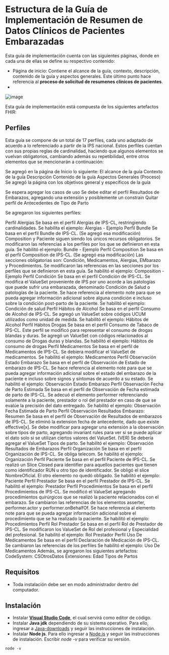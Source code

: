 # Estructura de la Guía de Implementación de Resumen de Datos Clínicos de Pacientes Embarazadas

Esta guía de implementación cuenta con las siguientes páginas, donde en cada una de ellas se define su respectivo contenido:
- Página de inicio: Contiene el alcance de la guía, contexto, descripción, contenido de la guía y aspectos generales. Este último punto hace referencia al **proceso de solicitud de resumenes clínicos de pacientes**.
- 
![image](https://github.com/user-attachments/assets/41d361fd-6225-4b9e-8043-e45072a6c29e)

Esta guía de implementación está compuesta de los siguientes artefactos FHIR:

## Perfiles

Esta guía se compone de un total de 17 perfiles, cada uno adaptado de acuerdo a lo referenciado a partir de la IPS nacional. Estos perfiles cuentan con sus propias reglas de cardinalidad, haciendo que algunos elementos se vuelvan obligatorios, cambiando además su repetibilidad, entre otros elementos que se mencionarán a continuación:

Se agregó en la página de Inicio lo siguiente:
El alcance de la guía
Contexto de la guía
Descripción
Contenido de la guía
Aspectos Generales (Proceso)
Se agregó la página con los objetivos general y específicos de la guía

Se espera agregar los casos de uso
Se debe editar el perfil Resultados de Embarazos, agregando una extensión y posiblemente un constrain
Quitar perfil de Antecedentes de Tipo de Parto

Se agregaron los siguientes perfiles:

Perfil Alergias
Se basa en el perfil Alergias de IPS-CL, restringiendo cardinalidades.
Se habilita el ejemplo:
Alergias - Ejemplo
Perfil Bundle
Se basa en el perfil Bundle de IPS-CL. (Se agregó esa modificación)
Composition y Paciente siguen siendo los únicos recursos obligatorios.
Se modificaron las referencias a los perfiles por los que se definieron en esta guía.
Se habilitó el ejemplo:
Bundle - Ejemplo
Perfil Composition
Se basa en el perfil Composition de IPS-CL. (Se agregó esa modificación)
Las secciones obligatorias son: Condición, Medicamentos, Alergias, EMbarazo y Procedimientos.
Se modificaron las referencias en las secciones por los perfiles que se definieron en esta guía.
Se habilitó el ejemplo:
Composition - Ejemplo
Perfil Condición
Se basa en el perfil Condición de IPS-CL.
Se modifica el ValueSet proveniente de IPS por uno acorde a las patologías que puede sufrir una embarazada, denominado Condición de Salud o patologías de la paciente.
Se hace referencia al elemento note para que se pueda agregar información adicional sobre alguna condición e incluso sobre la condición post-parto de la paciente.
Se habilitó el ejemplo:
Condición de salud
Perfil Hábitos de Alcohol
Se basa en el perfil Consumo de Alcohol de IPS-CL.
Se agregó un ValueSet sobre códigos UCUM utilizados como unidad de medida.
Se habilitó el ejemplo:
Hábitos de Alcohol
Perfil Hábitos Drogas
Se basa en el perfil Consumo de Tabaco de IPS-CL.
Este perfil se modificó para representar el consumo de drogas blandas y duras.
Se agregó un ValueSet con códigos relacionados al consumo de Drogas duras y blandas.
Se habilitó el ejemplo:
Hábitos de consumo de drogas
Perfil Medicamentos
Se basa en el perfil de Medicamentos de IPS-CL.
Se debiera modificar el ValueSet de medicamentos.
Se habilitó el ejemplo:
Medicamentos
Perfil Observación Estado Embarazo
Se basa en el perfil de Observación de Estado de embarazo de IPS-CL.
Se hace referencia al elemento note para que se pueda agregar información adicional sobre el estado del embarazo de la paciente e incluso sobre signos y síntomas de acuerdo a su estado.
Se habilitó el ejemplo:
Observación Estado Embarazo
Perfil Observación Fecha de Parto Estimada
Se basa en el perfil de Observación de Fecha estimada de parto de IPS-CL.
Se adecuó el elemento performer referenciando solamente a la paciente, prestador o rol del prestador en caso de que se evalúe la precisión del dato entregado.
Se habilitó el ejemplo:
Observación Fecha Estimada de Parto
Perfil Observación Resultados Embarazo: Resumen
Se basa en el perfil de Observación de Resultados de embarazos de IPS-CL.
Se eliminó la extension fecha de antecedente, dado que existe effective[x].
Se debe modificar para agregar una extensión a la observación sobre tipos de parto, agregando invariant rules para ver si se puede aplicar el dato solo si se utilizan ciertos valores del ValueSet. (VER)
Se debería agregar el ValueSet Tipos de parto.
Se habilitó el ejemplo:
Observación Resultados de Embarazos
Perfil Organización
Se basa en el perfil Organización de IPS-CL.
Se obliga telecom.
Se habilitó el ejemplo:
Organización
Perfil Paciente
Se basa en el perfil Paciente de IPS-CL.
Se realizó un Slice Closed para identifier para aquellos pacientes que tienen como identificador RUN u otro tipo de identificador.
Se obligó el slice NombreOficial. El otro elemento no quedó obligado.
Se habilitó el ejemplo:
Paciente
Perfil Prestador
Se basa en el perfil Prestador de IPS-CL.
Se habilitó el ejemplo:
Prestador
Perfil Procedimientos
Se basa en el perfil Procedimientos de IPS-CL.
Se modificó el ValueSet agregando procedimientos quirúrgicos que se realizó la paciente relacionados con el embarazo.
Se cambiaron las referencias de los elementos asserter, performer.actor y performer.onBehalfOf.
Se hace referencia al elemento note para que se pueda agregar información adicional sobre el procedimiento que se ha realizado la paciente.
Se habilitó el ejemplo:
Procedimientos
Perfil Rol Prestador
Se basa en el perfil Rol de Prestador de IPS-CL.
Se modificaron los ValueSet de Rol del profesional y Especialidad del profesional.
Se habilitó el ejemplo:
Rol Prestador
Perfil Uso De Medicamentos
Se basa en el perfil Declaración de Medicación de IPS-CL.
Se cambiaron las referencias de los perfiles
Se habilitó el ejemplo:
Uso De Medicamentos
Además, se agregaron los siguientes artefactos:
CodeSystem:
CSOtrosDatos
Extensiones:
Edad
Tipos de Partos
## Requisitos
- Toda instalación debe ser en modo administrador dentro del computador.

## Instalación

- Instalar [**Visual Studio Code**](https://code.visualstudio.com/download), el cual servirá como editor de código.
- Instalar **Java jdk** dependiendo de su sistema operativo. Para ello, ingresar a [Java-downloads](https://www.oracle.com/cl/java/technologies/downloads/) y seguir las instrucciones de instalación.
- Instalar **Node js**. Para ello ingresar a [Node.js](https://nodejs.org/en) y seguir las instrucciones de instalación. Escribir *node -v* para verificar su versión.
```
node -v
```
